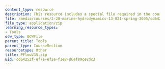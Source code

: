 ```yaml
---
content_type: resource
description: This resource includes a special file required in the course.
file: /media/courses/2-20-marine-hydrodynamics-13-021-spring-2005/cd64252fef7eef2ef1e8d6ef89ce8dc3_PFlowV35.zip
file_type: application/zip
learning_resource_types:
- Tools
ocw_type: OCWFile
parent_title: Tools
parent_type: CourseSection
resourcetype: Other
title: PFlowV35.zip
uid: cd64252f-ef7e-ef2e-f1e8-d6ef89ce8dc3
---
```

